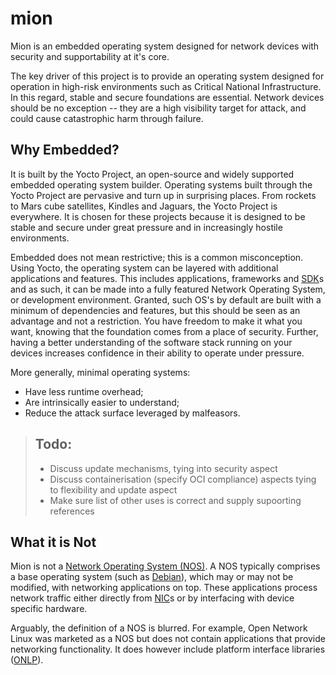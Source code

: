 mion
====
Mion is an embedded operating system designed for network devices with security and supportability at it's core.

The key driver of this project is to provide an operating system designed for operation in high-risk environments such as Critical National Infrastructure. In this regard, stable and secure foundations are essential. Network devices should be no exception -- they are a high visibility target for attack, and could cause catastrophic harm through failure.

Why Embedded?
-------------
It is built by the Yocto Project, an open-source and widely supported embedded operating system builder. Operating systems built through the Yocto Project are pervasive and turn up in surprising places. From rockets to Mars cube satellites, Kindles and Jaguars, the Yocto Project is everywhere. It is chosen for these projects because it is designed to be stable and secure under great pressure and in increasingly hostile environments.

Embedded does not mean restrictive; this is a common misconception. Using Yocto, the operating system can be layered with additional applications and features. This includes applications, frameworks and [SDK][sdk]s and as such, it can be made into a fully featured Network Operating System, or development environment. Granted, such OS's by default are built with a minimum of dependencies and features, but this should be seen as an advantage and not a restriction. You have freedom to make it what you want, knowing that the foundation comes from a place of security. Further, having a better understanding of the software stack running on your devices increases confidence in their ability to operate under pressure.

More generally, minimal operating systems:
- Have less runtime overhead;
- Are intrinsically easier to understand;
- Reduce the attack surface leveraged by malfeasors.

> Todo:
> -----
> - Discuss update mechanisms, tying into security aspect
> - Discuss containerisation (specify OCI compliance) aspects tying to flexibility and update aspect
> - Make sure list of other uses is correct and supply supoorting references

What it is Not
--------------
Mion is not a [Network Operating System (NOS)][nos-wiki]. A NOS typically comprises a base operating system (such as [Debian][debian]), which may or may not be modified, with networking applications on top. These applications process network traffic either directly from [NIC][nic]s or by interfacing with device specific hardware.

Arguably, the definition of a NOS is blurred. For example, Open Network Linux was marketed as a NOS but does not contain applications that provide networking functionality. It does however include platform interface libraries ([ONLP][onlp-api]).



[nos-wiki]: https://en.wikipedia.org/wiki/Network_operating_system "Wikipedia: Network Operating System"
[debian]: https://www.debian.org/ "Debian: The universal operating system"
[nic]: https://en.wikipedia.org/wiki/Network_interface_controller "Wikipedia: Network interface controller"
[sdk]: https://en.wikipedia.org/wiki/Software_development_kit "Software development kit"
[onlp-api]: http://opencomputeproject.github.io/OpenNetworkLinux/onlp/applications/ "ONLP APIs for Applications"
